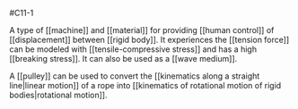 #C11-1

A type of [[machine]] and [[material]] for providing [[human control]] of [[displacement]] between [[rigid body]]. It experiences the [[tension force]] can be modeled with [[tensile-compressive stress]] and has a high [[breaking stress]]. It can also be used as a [[wave medium]].

A [[pulley]] can be used to convert the [[kinematics along a straight line|linear motion]] of a rope into [[kinematics of rotational motion of rigid bodies|rotational motion]].